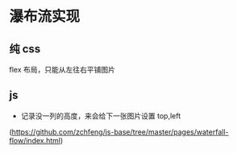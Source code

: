 # 瀑布流实现

## 纯 css

flex 布局，只能从左往右平铺图片

## js

- 记录没一列的高度，来会给下一张图片设置 top,left

(https://github.com/zchfeng/js-base/tree/master/pages/waterfall-flow/index.html)
